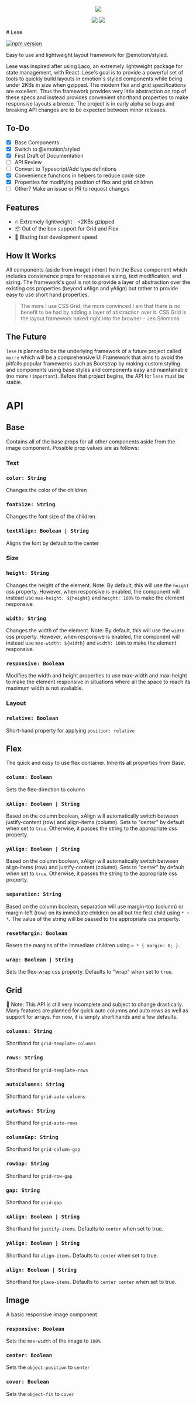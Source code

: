 <p align="center">
  <img src="https://i.imgur.com/Dtw886b.png">
</p>
<p align="center">
  <img src="https://img.shields.io/static/v1?label=coverage&message=100%&color=success&style=flat-square">
  <img src="https://img.shields.io/static/v1?label=version&message=0.3.2&color=blue&style=flat-square">
</p>
# Lese

[![npm version](https://badge.fury.io/js/lese.svg)](https://badge.fury.io/js/lese)

Easy to use and lightweight layout framework for @emotion/styled.

Lese was inspired after using Laco, an extremely lightweight package for state management, with React. Lese's goal is to provide a powerful set of tools to quickly build layouts in emotion's styled components while being under 2KBs in size when gzipped. The modern flex and grid specifications are excellent. Thus the framework provides very little abstraction on top of these specs and instead provides convenient shorthand properties to make responsive layouts a breeze. The project is in early alpha so bugs and breaking API changes are to be expected between minor releases.

## To-Do

- [x] Base Components
- [x] Switch to @emotion/styled
- [x] First Draft of Documentation
- [ ] API Review
- [ ] Convert to Typescript/Add type defintions
- [x] Convenience functions in helpers to reduce code size
- [x] Properties for modifying position of flex and grid children
- [ ] Other? Make an issue or PR to request changes

## Features

- 🔥 Extremely lightweight - <2KBs gzipped
- 📦 Out of the box support for Grid and Flex
- 🚀 Blazing fast development speed

## How It Works

All components (aside from image) inherit from the Base component which includes convienence props for responsive sizing, text modification, and sizing. The framework's goal is not to provide a layer of abstraction over the existing css properties (beyond xAlign and yAlign) but rather to provide easy to use short hand properties.

> The more I use CSS Grid, the more convinced I am that there is no benefit to be had by adding a layer of abstraction over it. CSS Grid is the layout framework baked right into the browser - Jen Simmons

## The Future

`lese` is planned to be the underlying framework of a future project called `morre` which will be a comprehensive UI Framework that aims to avoid the pitfalls popular frameworks such as Bootstrap by making custom styling and components using base styles and components easy and maintainable (no more `!important`). Before that project begins, the API for `lese` must be stable.

# API

## Base

Contains all of the base props for all other components aside from the image component. Possible prop values are as follows:

### Text

### `color: String`

Changes the color of the children

### `fontSize: String`

Changes the font size of the children

### `textAlign: Boolean | String`

Aligns the font by default to the center

### Size

### `height: String`

Changes the height of the element. Note: By default, this will use the `height` css property. However, when responsive is enabled, the component will instead use `max-height: ${height}` and `height: 100%` to make the element responsive.

### `width: String`

Changes the width of the element. Note: By default, this will use the `width` css property. However, when responsive is enabled, the component will instead use `max-width: ${width}` and `width: 100%` to make the element responsive.

### `responsive: Boolean`

Modifies the width and height properties to use max-width and max-height to make the element responsive in situations where all the space to reach its maximum width is not avaliable.

### Layout

### `relative: Boolean`

Short-hand property for applying `position: relative`

## Flex

The quick and easy to use flex container. Inherits all properties from Base.

### `column: Boolean`

Sets the flex-direction to column

### `xAlign: Boolean | String`

Based on the column boolean, xAlign will automatically switch between justify-content (row) and align-items (column). Sets to "center" by default when set to `true`. Otherwise, it passes the string to the appropriate css property.

### `yAlign: Boolean | String`

Based on the column boolean, xAlign will automatically switch between align-items (row) and justify-content (column). Sets to "center" by default when set to `true`. Otherwise, it passes the string to the appropriate css property.

### `separation: String`

Based on the column boolean, separation will use margin-top (column) or margin-left (row) on its immediate children on all but the first child using `* + *`. The value of the string will be passed to the appropriate css property.

### `resetMargin: Boolean`

Resets the margins of the immediate children using `> * { margin: 0; }`.

### `wrap: Boolean | String`

Sets the flex-wrap css property. Defaults to "wrap" when set to `true`.

## Grid

🚨 Note: This API is still very incomplete and subject to change drastically. Many features are planned for quick auto columns and auto rows as well as support for arrays. For now, it is simply short hands and a few defaults.

### `columns: String`

Shorthand for `grid-template-columns`

### `rows: String`

Shorthand for `grid-template-rows`

### `autoColumns: String`

Shorthand for `grid-auto-columns`

### `autoRows: String`

Shorthand for `grid-auto-rows`

### `columnGap: String`

Shorthand for `grid-column-gap`

### `rowGap: String`

Shorthand for `grid-row-gap`

### `gap: String`

Shorthand for `grid-gap`

### `xAlign: Boolean | String`

Shorthand for `justify-items`. Defaults to `center` when set to true.

### `yAlign: Boolean | String`

Shorthand for `align-items`. Defaults to `center` when set to true.

### `align: Boolean | String`

Shorthand for `place-items`. Defaults to `center center` when set to true.

## Image

A basic responsive image component

### `responsive: Boolean`

Sets the `max-width` of the image to `100%`

### `center: Boolean`

Sets the `object-position` to `center`

### `cover: Boolean`

Sets the `object-fit` to `cover`
